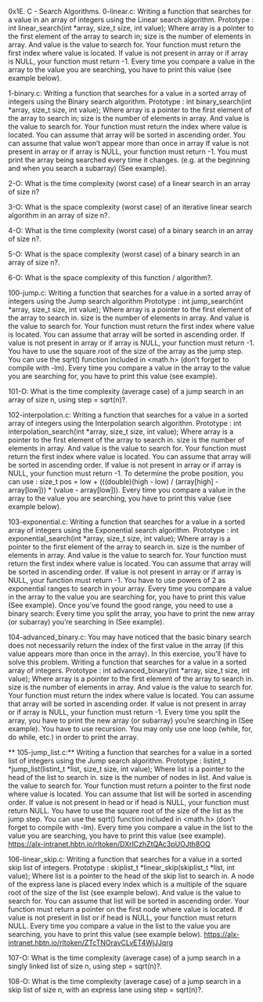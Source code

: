 0x1E. C - Search Algorithms.
0-linear.c: Writing a function that searches for a value in an array of integers using the Linear search algorithm. Prototype : int linear_search(int *array, size_t size, int value); Where array is a pointer to the first element of the array to search in; size is the number of elements in array. And value is the value to search for. Your function must return the first index where value is located. If value is not present in array or if array is NULL, your function must return -1. Every time you compare a value in the array to the value you are searching, you have to print this value (see example below).

1-binary.c: Writing a function that searches for a value in a sorted array of integers using the Binary search algorithm. Prototype : int binary_search(int *array, size_t size, int value); Where array is a pointer to the first element of the array to search in; size is the number of elements in array. And value is the value to search for. Your function must return the index where value is located. You can assume that array will be sorted in ascending order. You can assume that value won’t appear more than once in array If value is not present in array or if array is NULL, your function must return -1. You must print the array being searched every time it changes. (e.g. at the beginning and when you search a subarray) (See example).

2-O: What is the time complexity (worst case) of a linear search in an array of size n?

3-O: What is the space complexity (worst case) of an iterative linear search algorithm in an array of size n?.

4-O: What is the time complexity (worst case) of a binary search in an array of size n?.

5-O: What is the space complexity (worst case) of a binary search in an array of size n?.

6-O: What is the space complexity of this function / algorithm?.

100-jump.c: Writing a function that searches for a value in a sorted array of integers using the Jump search algorithm Prototype : int jump_search(int *array, size_t size, int value); Where array is a pointer to the first element of the array to search in. size is the number of elements in array. And value is the value to search for. Your function must return the first index where value is located. You can assume that array will be sorted in ascending order. If value is not present in array or if array is NULL, your function must return -1. You have to use the square root of the size of the array as the jump step. You can use the sqrt() function included in <math.h> (don’t forget to compile with -lm). Every time you compare a value in the array to the value you are searching for, you have to print this value (see example).

101-O: What is the time complexity (average case) of a jump search in an array of size n, using step = sqrt(n)?.

102-interpolation.c: Writing a function that searches for a value in a sorted array of integers using the Interpolation search algorithm. Prototype : int interpolation_search(int *array, size_t size, int value); Where array is a pointer to the first element of the array to search in. size is the number of elements in array. And value is the value to search for. Your function must return the first index where value is located. You can assume that array will be sorted in ascending order. If value is not present in array or if array is NULL, your function must return -1. To determine the probe position, you can use : size_t pos = low + (((double)(high - low) / (array[high] - array[low])) * (value - array[low])). Every time you compare a value in the array to the value you are searching, you have to print this value (see example below).

103-exponential.c: Writing a function that searches for a value in a sorted array of integers using the Exponential search algorithm. Prototype : int exponential_search(int *array, size_t size, int value); Where array is a pointer to the first element of the array to search in. size is the number of elements in array. And value is the value to search for. Your function must return the first index where value is located. You can assume that array will be sorted in ascending order. If value is not present in array or if array is NULL, your function must return -1. You have to use powers of 2 as exponential ranges to search in your array. Every time you compare a value in the array to the value you are searching for, you have to print this value (See example). Once you’ve found the good range, you need to use a binary search: Every time you split the array, you have to print the new array (or subarray) you’re searching in (See example).

104-advanced_binary.c: You may have noticed that the basic binary search does not necessarily return the index of the first value in the array (if this value appears more than once in the array). In this exercise, you’ll have to solve this problem. Writing a function that searches for a value in a sorted array of integers. Prototype : int advanced_binary(int *array, size_t size, int value); Where array is a pointer to the first element of the array to search in. size is the number of elements in array. And value is the value to search for. Your function must return the index where value is located. You can assume that array will be sorted in ascending order. If value is not present in array or if array is NULL, your function must return -1. Every time you split the array, you have to print the new array (or subarray) you’re searching in (See example). You have to use recursion. You may only use one loop (while, for, do while, etc.) in order to print the array.

** 105-jump_list.c:** Writing a function that searches for a value in a sorted list of integers using the Jump search algorithm. Prototype : listint_t *jump_list(listint_t *list, size_t size, int value); Where list is a pointer to the head of the list to search in. size is the number of nodes in list. And value is the value to search for. Your function must return a pointer to the first node where value is located. You can assume that list will be sorted in ascending order. If value is not present in head or if head is NULL, your function must return NULL. You have to use the square root of the size of the list as the jump step. You can use the sqrt() function included in <math.h> (don’t forget to compile with -lm). Every time you compare a value in the list to the value you are searching, you have to print this value (see example). https://alx-intranet.hbtn.io/rltoken/DXrlCzhZtQAc3pUOJth8OQ

106-linear_skip.c: Writing a function that searches for a value in a sorted skip list of integers. Prototype : skiplist_t *linear_skip(skiplist_t *list, int value); Where list is a pointer to the head of the skip list to search in. A node of the express lane is placed every index which is a multiple of the square root of the size of the list (see example below). And value is the value to search for. You can assume that list will be sorted in ascending order. Your function must return a pointer on the first node where value is located. If value is not present in list or if head is NULL, your function must return NULL. Every time you compare a value in the list to the value you are searching, you have to print this value (see example below). https://alx-intranet.hbtn.io/rltoken/ZTcTNOravCLvET4WjJJqrg

107-O: What is the time complexity (average case) of a jump search in a singly linked list of size n, using step = sqrt(n)?.

108-O: What is the time complexity (average case) of a jump search in a skip list of size n, with an express lane using step = sqrt(n)?.

